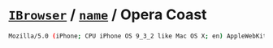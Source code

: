 # [`IBrowser`](/api/main/get-browser.md) / [`name`](../name.md) / Opera Coast

```sh
Mozilla/5.0 (iPhone; CPU iPhone OS 9_3_2 like Mac OS X; en) AppleWebKit/601.1.46 (KHTML, like Gecko) Coast/5.04.110603 Mobile/13F69 Safari/7534.48.3
```